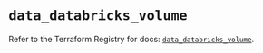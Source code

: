 # `data_databricks_volume`

Refer to the Terraform Registry for docs: [`data_databricks_volume`](https://registry.terraform.io/providers/databricks/databricks/1.66.0/docs/data-sources/volume).
